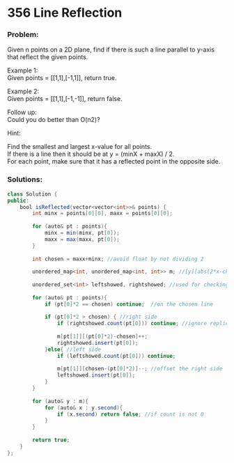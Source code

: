 # 356 Line Reflection

### Problem:

Given n points on a 2D plane, find if there is such a line parallel to y-axis that reflect the given points.

Example 1:  
Given points = \[\[1,1\],\[-1,1\]\], return true.

Example 2:  
Given points = \[\[1,1\],\[-1,-1\]\], return false.

Follow up:  
Could you do better than O\(n2\)?

Hint:

Find the smallest and largest x-value for all points.  
If there is a line then it should be at y = \(minX + maxX\) / 2.  
For each point, make sure that it has a reflected point in the opposite side.

### Solutions:

```java
class Solution {
public:
    bool isReflected(vector<vector<int>>& points) {
        int minx = points[0][0], maxx = points[0][0];
        
        for (auto& pt : points){
            minx = min(minx, pt[0]);
            maxx = max(maxx, pt[0]);
        }
        
        int chosen = maxx+minx; //avoid float by not dividing 2
        
        unordered_map<int, unordered_map<int, int>> m; //[y][abs(2*x-chosen)]:cnt        
        
        unordered_set<int> leftshowed, rightshowed; //used for checking replicas
        
        for (auto& pt : points){ 
            if (pt[0]*2 == chosen) continue;  //on the chosen line
            
            if (pt[0]*2 > chosen) { //right side
                if (rightshowed.count(pt[0])) continue; //ignore replicas
                
                m[pt[1]][(pt[0]*2)-chosen]++;
                rightshowed.insert(pt[0]);
            }else{ //left side
                if (leftshowed.count(pt[0])) continue;
                
                m[pt[1]][chosen-(pt[0]*2)]--; //offset the right side
                leftshowed.insert(pt[0]);
            }
        }
        
        for (auto& y : m){
            for (auto& x : y.second){
                if (x.second) return false; //if count is not 0
            }
        }
        
        return true;
    }
};
```



